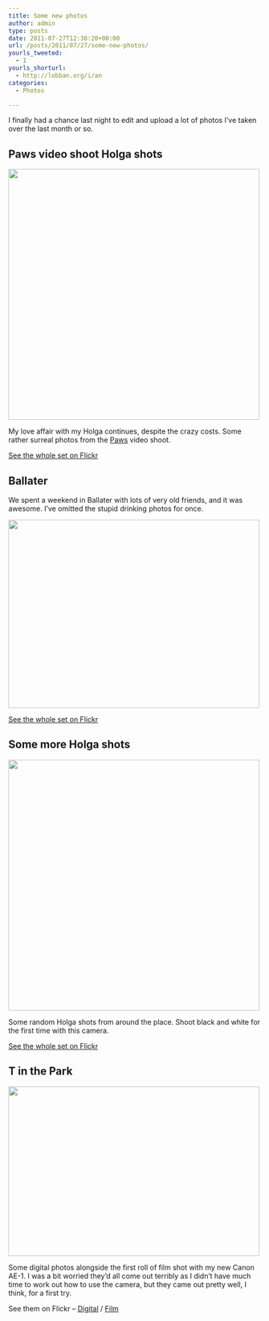 ```yaml
---
title: Some new photos
author: admin
type: posts
date: 2011-07-27T12:38:20+00:00
url: /posts/2011/07/27/some-new-photos/
yourls_tweeted:
  - 1
yourls_shorturl:
  - http://lobban.org/i/an
categories:
  - Photos

---
```

I finally had a chance last night to edit and upload a lot of photos I&#8217;ve taken over the last month or so.

## Paws video shoot Holga shots

<img class="alignnone size-full wp-image-1469215979" title="5979236688_bb1ec16d40" src="http://lobban.org/wp-content/uploads/2011/07/5979236688_bb1ec16d40.jpg" alt="" width="500" height="500" srcset="https://lobban.org/wp-content/uploads/2011/07/5979236688_bb1ec16d40.jpg 500w, https://lobban.org/wp-content/uploads/2011/07/5979236688_bb1ec16d40-150x150.jpg 150w, https://lobban.org/wp-content/uploads/2011/07/5979236688_bb1ec16d40-300x300.jpg 300w" sizes="(max-width: 500px) 100vw, 500px" />

My love affair with my Holga continues, despite the crazy costs. Some rather surreal photos from the [Paws][1] video shoot.

[See the whole set on Flickr][2]

## Ballater

We spent a weekend in Ballater with lots of very old friends, and it was awesome. I&#8217;ve omitted the stupid drinking photos for once.

<img class="alignnone size-full wp-image-1469215980" title="5979168234_2ef998c5e7" src="http://lobban.org/wp-content/uploads/2011/07/5979168234_2ef998c5e7.jpg" alt="" width="500" height="375" srcset="https://lobban.org/wp-content/uploads/2011/07/5979168234_2ef998c5e7.jpg 500w, https://lobban.org/wp-content/uploads/2011/07/5979168234_2ef998c5e7-300x225.jpg 300w" sizes="(max-width: 500px) 100vw, 500px" />

[See the whole set on Flickr][3]

## Some more Holga shots

<img class="alignnone size-full wp-image-1469215981" title="5978689427_baedc8897a" src="http://lobban.org/wp-content/uploads/2011/07/5978689427_baedc8897a.jpg" alt="" width="500" height="500" srcset="https://lobban.org/wp-content/uploads/2011/07/5978689427_baedc8897a.jpg 500w, https://lobban.org/wp-content/uploads/2011/07/5978689427_baedc8897a-150x150.jpg 150w, https://lobban.org/wp-content/uploads/2011/07/5978689427_baedc8897a-300x300.jpg 300w" sizes="(max-width: 500px) 100vw, 500px" />

Some random Holga shots from around the place. Shoot black and white for the first time with this camera.

[See the whole set on Flickr][4]

## T in the Park

<img class="alignnone size-full wp-image-1469215982" title="5978762209_46e5d045b8" src="http://lobban.org/wp-content/uploads/2011/07/5978762209_46e5d045b8.jpg" alt="" width="500" height="338" srcset="https://lobban.org/wp-content/uploads/2011/07/5978762209_46e5d045b8.jpg 500w, https://lobban.org/wp-content/uploads/2011/07/5978762209_46e5d045b8-300x202.jpg 300w" sizes="(max-width: 500px) 100vw, 500px" />

Some digital photos alongside the first roll of film shot with my new Canon AE-1. I was a bit worried they&#8217;d all come out terribly as I didn&#8217;t have much time to work out how to use the camera, but they came out pretty well, I think, for a first try.

See them on Flickr &#8211; [Digital][5] / [Film][6]

 [1]: http://wehavepaws.tumblr.com/
 [2]: http://www.flickr.com/photos/nonimage/sets/72157627288157018/ "Paws photo shoot Holga photos"
 [3]: http://www.flickr.com/photos/nonimage/sets/72157627287982922/
 [4]: http://www.flickr.com/photos/nonimage/sets/72157627163781189/
 [5]: http://www.flickr.com/photos/nonimage/sets/72157627288241794/
 [6]: http://www.flickr.com/photos/nonimage/sets/72157627163937883/